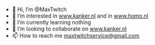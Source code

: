 - 👋 Hi, I’m @MaxTwitch
- 👀 I’m interested in www.kanker.nl and in www.homo.nl
- 🌱 I’m currently learning nothing
- 💞️ I’m looking to collaborate on www.kanker.nl
- 📫 How to reach me maxtwitchservice@gmail.com

<!---
MaxTwitch/MaxTwitch is a ✨ special ✨ repository because its `README.md` (this file) appears on your GitHub profile.
You can click the Preview link to take a look at your changes.
--->
